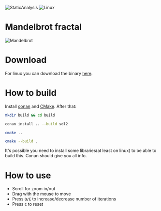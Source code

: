 ![StaticAnalysis](https://github.com/AlexandruIca/Mandelbrot/workflows/StaticAnalysis/badge.svg)
![Linux](https://github.com/AlexandruIca/Mandelbrot/workflows/Linux/badge.svg)

# Mandelbrot fractal
![Mandelbrot](./media/Sample.gif)

# Download
For linux you can download the binary [here](https://github.com/AlexandruIca/Mandelbrot/releases/tag/refs%2Fheads%2Fmaster).

# How to build
Install [conan](https://conan.io/downloads.html) and [CMake](https://cmake.org/download/). After that:
```sh
mkdir build && cd build

conan install .. --build sdl2

cmake ..

cmake --build .
```
It's possible you need to install some libraries(at least on linux) to be able to build this. Conan should give you all info.

# How to use
* Scroll for zoom in/out
* Drag with the mouse to move
* Press `Q/E` to increase/decrease number of iterations
* Press `C` to reset
